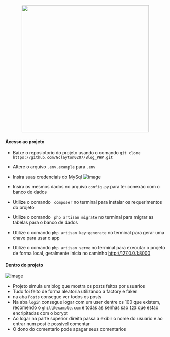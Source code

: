 <p align="center"><a href="https://laravel.com" target="_blank"><img src="https://raw.githubusercontent.com/laravel/art/master/logo-lockup/5%20SVG/2%20CMYK/1%20Full%20Color/laravel-logolockup-cmyk-red.svg" width="400"></a></p>


#### **Acesso ao projeto**
- Baixe o reposiotorio do projeto usando o comando ``git clone https://github.com/Gclayton0207/Blog_PHP.git``
- Altere o arquivo ``.env.example`` para ``.env``
- Insira suas credenciais do MySql ![image](https://user-images.githubusercontent.com/75399046/182144769-3595e81b-961f-48f1-8d2e-074f992a7516.png)

- Insira os mesmos dados no arquivo ``config.py`` para ter conexão com o banco de dados

- Utilize o comando `` composer`` no terminal para instalar os requerimentos do projeto
- Utilize o comando `` php artisan migrate`` no terminal para migrar as tabelas para o banco de dados
- Utilize o comando ``php artisan key:generate`` no terminal para gerar uma chave para usar o app
- Utilize o comando ``php artisan serve`` no terminal para executar o projeto de forma local, geralmente inicia no caminho http://127.0.0.1:8000

#### **Dentro do projeto**
![image](https://user-images.githubusercontent.com/75399046/182146566-dd42b8cf-eb82-4b32-b8f3-8913694162b3.png)

- Projeto simula um blog que mostra os posts feitos por usuarios
- Tudo foi feito de forma aleatoria utilizando a factory e faker
- na aba ``Posts`` consegue ver todos os posts
- Na aba ``login`` consegue logar com um user dentre os 100 que existem, recomendo o ``ghill@example.com`` e todas as senhas sao ``123`` que estao encripitadas com o bcrypt
- Ao logar na parte superior direita passa a exibir o nome do usuario e ao entrar num post é possivel comentar
- O dono do comentario pode apagar seus comentarios

